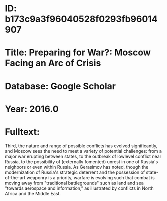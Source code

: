 # ID: b173c9a3f96040528f0293fb96014907
# Title: Preparing for War?: Moscow Facing an Arc of Crisis
# Database: Google Scholar
# Year: 2016.0
# Fulltext:
Third, the nature and range of possible conflicts has evolved significantly, and Moscow sees the need to meet a variety of potential challenges: from a major war erupting between states, to the outbreak of lowlevel conflict near Russia, to the possibility of (externally fomented) unrest in one of Russia's neighbors or even within Russia.
As Gerasimov has noted, though the modernization of Russia's strategic deterrent and the possession of state-of-the-art weaponry is a priority, warfare is evolving such that combat is moving away from "traditional battlegrounds" such as land and sea "towards aerospace and information," as illustrated by conflicts in North Africa and the Middle East.